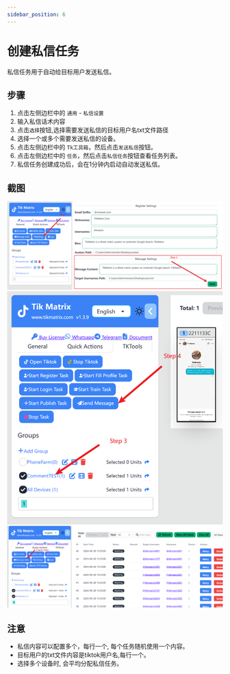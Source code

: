 ```yaml
---
sidebar_position: 6
---
```


# 创建私信任务

私信任务用于自动给目标用户发送私信。

## 步骤

1. 点击左侧边栏中的 `通用` - `私信设置`
2. 输入私信话术内容
3. 点击`选择`按钮,选择需要发送私信的目标用户名txt文件路径
4. 选择一个或多个需要发送私信的设备。
5. 点击左侧边栏中的 `Tk工具箱`，然后点击`发送私信`按钮。
6. 点击左侧边栏中的 `任务`，然后点击`私信任务`按钮查看任务列表。
7. 私信任务创建成功后，会在1分钟内启动自动发送私信。

## 截图

![create-messagejob](../img/message12.png)
![create-messagejob](../img/message34.png)
![create-messagejob](../img/message56.png)

## 注意

* 私信内容可以配置多个，每行一个, 每个任务随机使用一个内容。
* 目标用户的txt文件内容是tiktok用户名,每行一个。
* 选择多个设备时, 会平均分配私信任务。
